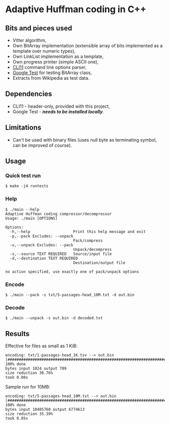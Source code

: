 # Adaptive Huffman coding in C++

## Bits and pieces used
* Vitter algorithm,
* Own BitArray implementation (extensible array of bits implemented as a template over numeric types),
* Own LinkList implementation as a template,
* Own progress printer (simple ASCII one),
* [CLI11](https://github.com/CLIUtils/CLI11) command line options parser,
* [Google Test](https://github.com/google/googletest) for testing BitArray class,
* Extracts from Wikipedia as test data.

## Dependencies
* CLI11 - header-only, provided with this project,
* Google Test - ***needs to be installed locally***.

## Limitations
* Can't be used with binary files (uses null byte as terminating symbol, can be improved of course).

## Usage
### Quick test run
```
$ make -j4 runtests
```

### Help
```
$ ./main --help                                         
Adaptive Huffman coding compressor/decompressor
Usage: ./main [OPTIONS]

Options:
  -h,--help                   Print this help message and exit
  -p,--pack Excludes: --unpack
                              Pack/compress
  -u,--unpack Excludes: --pack
                              Unpack/decompress
  -s,--source TEXT REQUIRED   Source/input file
  -d,--destination TEXT REQUIRED
                              Destination/output file

no action specified, use exactly one of pack/unpack options
```

### Encode
```
$ ./main --pack -s txt/5-passages-head_10M.txt -d out.bin
```

### Decode
```
$ ./main --unpack -s out.bin -d decoded.txt
```

## Results
Effective for files as small as 1 KiB:
```
encoding: txt/1-passages-head_1K.tsv --> out.bin
[####################################################################################################] 100% done
bytes input 1024 output 709
size reduction 30.76%
took 0.00s
```

Sample run for 10MB:
```
encoding: txt/5-passages-head_10M.txt --> out.bin
[####################################################################################################] 100% done
bytes input 10485760 output 6774613
size reduction 35.39%
took 0.85s
```
